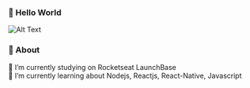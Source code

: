 ### 🎉 Hello World
![Alt Text](https://lh6.googleusercontent.com/3JAptepbZJg5YuB3KFKkouTYQx001E7_Md_2Zb3drDGfg89ARexBkjdeZat3uUwfVENnXzCF4tdUN2pWb7ncGbSGOZu4jyVCv4xIlSyYfyBXYVswrPNfm82jtMTcPnHHpw2UnGY) </br>
### :robot: About
 🔭 I’m currently studying on Rocketseat LaunchBase </br>
 🌱 I’m currently learning about Nodejs, Reactjs, React-Native, Javascript
 
 
<!--
**Rvkash/rvkash** is a ✨ _special_ ✨ repository because its `README.md` (this file) appears on your GitHub profile.

Here are some ideas to get you started:

- 🔭 I’m currently studyng on Rocket seat LaunchBase.
- 🌱 I’m currently learning about Nodejs, Reactjs, React-Native, Javascript.
- 👯 I’m looking to collaborate on ...
- 🤔 I’m looking for help with ...
- 💬 Ask me about ...
- 📫 How to reach me: 
- 😄 Pronouns: ...
- ⚡ Fun fact: ...
